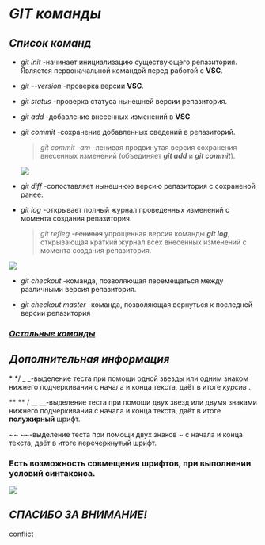 # ***GIT команды***

## ***Список команд***
+ *git init*
-начинает инициализацию существующего репазитория.
Является первоначальной командой перед работой с **VSC**.

+ *git --version*
-проверка версии **VSC**.

+ *git status*
-проверка статуса нынешней версии репазитория.

+ *git add*
-добавление внесенных изменений в **VSC**.

+ *git commit*
-сохранение добавленных сведений в репазиторий.

  > *git commit -am*
  -~~ленивая~~ продвинутая версия сохранения внесенных изменений (объединяет ***git add*** и ***git commit***).

  ![](https://w7.pngwing.com/pngs/124/234/png-transparent-chihuahua-puppy-dog-breed-sticker-telegram-puppy-mammal-animals-carnivoran.png)

+ *git diff*
-сопоставляет нынешнюю версию репазитория с сохраненой ранее.

+ *git log*
-открывает полный журнал проведенных изменений с момента создания репазитория.

  > *git refleg*
  -~~ленивая~~ упрощенная версия команды ***git log***, открывающая краткий журнал всех внесенных изменений с момента создания репазитория.

![](https://w7.pngwing.com/pngs/124/234/png-transparent-chihuahua-puppy-dog-breed-sticker-telegram-puppy-mammal-animals-carnivoran.png)
- *git checkout*
-команда, позволяющая перемещаться между различными версия репазитория.

- *git checkout master*
-команда, позволяющая вернуться к последней версии репазитория

### *[Остальные команды](https://git-scm.com/docs/git "Кликните, чтобы просмотреть остальные команды GIT")*

## ***Дополнительная информация***

\* */ _ _-выделение теста при помощи одной звезды или одним знаком нижнего подчеркивания с начала и конца текста, даёт в итоге *курсив* .

** ** / __ __-выделение теста при помощи двух звезд или двумя знаками нижнего подчеркивания с начала и конца текста, даёт в итоге **полужирный** шрифт.

~~ ~~-выделение теста при помощи двух знаков ~ с начала и конца текста, даёт в итоге ~~перечеркнутый~~ шрифт.

### __Есть возможность совмещения шрифтов, при выполнении условий синтаксиса.__


![](https://sun9-66.userapi.com/impf/c622826/v622826768/f5ef/E2420wh_thM.jpg?size=604x522&quality=96&sign=fd2d90113acba065b189e911f93d9f75&type=album)

## *СПАСИБО ЗА ВНИМАНИЕ!*

conflict
